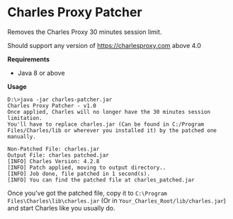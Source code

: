 # Charles Proxy Patcher

Removes the Charles Proxy 30 minutes session limit.

Should support any version of https://charlesproxy.com above 4.0

**Requirements**

 - Java 8 or above
 
**Usage**


    D:\>java -jar charles-patcher.jar
    Charles Proxy Patcher - v1.0
    Once applied, Charles will no longer have the 30 minutes session limitation.
    You'll have to replace charles.jar (Can be found in C:/Program Files/Charles/lib or wherever you installed it) by the patched one manually.
    
    Non-Patched File: charles.jar
    Output File: charles patched.jar
    [INFO] Charles Version: 4.2.8
    [INFO] Patch applied, moving to output directory..
    [INFO] Job done, file patched in 1 second(s).
    [INFO] You can find the patched file at charles_patched.jar
    
Once you've got the patched file, copy it to `C:\Program Files\Charles\lib\charles.jar` (Or in `Your_Charles_Root/lib/charles.jar`) and start Charles like you usually do.